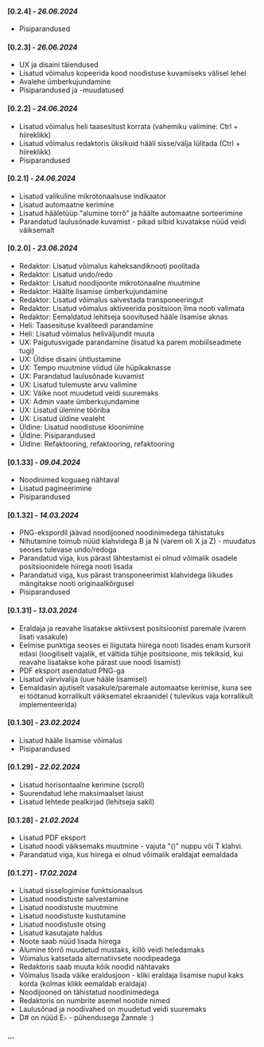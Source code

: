 #### [0.2.4] - *26.06.2024*
- Pisiparandused

#### [0.2.3] - *26.06.2024*
- UX ja disaini täiendused
- Lisatud võimalus kopeerida kood noodistuse kuvamiseks välisel lehel
- Avalehe ümberkujundamine
- Pisiparandused ja -muudatused 

#### [0.2.2] - *24.06.2024*
- Lisatud võimalus heli taasesitust korrata (vahemiku valimine: Ctrl + hiireklikk)
- Lisatud võimalus redaktoris üksikuid hääli sisse/välja lülitada (Ctrl + hiireklikk)
- Pisiparandused

#### [0.2.1] -  *24.06.2024*
- Lisatud valikuline mikrotonaalsuse indikaator
- Lisatud automaatne kerimine
- Lisatud hääletüüp "alumine torrõ" ja häälte automaatne sorteerimine
- Parandatud laulusõnade kuvamist - pikad silbid kuvatakse nüüd veidi väiksemalt  

#### [0.2.0] - *23.06.2024*
- Redaktor: Lisatud võimalus kaheksandiknooti poolitada
- Redaktor: Lisatud undo/redo
- Redaktor: Lisatud noodijoonte mikrotonaalne muutmine
- Redaktor: Häälte lisamise ümberkujundamine
- Redaktor: Lisatud võimalus salvestada transponeeringut
- Redaktor: Lisatud võimalus aktiveerida positsioon ilma nooti valimata
- Redaktor: Eemaldatud lehitseja soovitused hääle lisamise aknas
- Heli: Taasesituse kvaliteedi parandamine
- Heli: Lisatud võimalus heliväljundit muuta
- UX: Paigutusvigade parandamine (lisatud ka parem mobiilseadmete tugi)
- UX: Üldise disaini ühtlustamine
- UX: Tempo muutmine viidud üle hüpikaknasse
- UX: Parandatud laulusõnade kuvamist
- UX: Lisatud tulemuste arvu valimine
- UX: Väike noot muudetud veidi suuremaks
- UX: Admin vaate ümberkujundamine
- UX: Lisatud ülemine tööriba
- UX: Lisatud üldine vealeht
- Üldine: Lisatud noodistuse kloonimine
- Üldine: Pisiparandused
- Üldine: Refaktooring, refaktooring, refaktooring

#### [0.1.33] - *09.04.2024*
- Noodinimed koguaeg nähtaval
- Lisatud pagineerimine
- Pisiparandused

#### [0.1.32] - *14.03.2024*
- PNG-ekspordil jäävad noodijooned noodinimedega tähistatuks
- Nihutamine toimub nüüd klahvidega B ja N (varem oli X ja Z) - muudatus seoses tulevase undo/redoga
- Parandatud viga, kus pärast lähtestamist ei olnud võimalik osadele positsioonidele hiirega nooti lisada
- Parandatud viga, kus pärast transponeerimist klahvidega liikudes mängitakse nooti originaalkõrgusel
- Pisiparandused

#### [0.1.31] - *13.03.2024*
- Eraldaja ja reavahe lisatakse aktiivsest positsioonist paremale (varem lisati vasakule)
- Eelmise punktiga seoses ei liigutata hiirega nooti lisades enam kursorit edasi (loogiliselt vajalik, et vältida tühje
  positsioone, mis tekiksid, kui reavahe lisatakse kohe pärast uue noodi lisamist)
- PDF eksport asendatud PNG-ga
- Lisatud värvivalija (uue hääle lisamisel)
- Eemaldasin ajutiselt vasakule/paremale automaatse kerimise, kuna see ei töötanud korralikult väiksematel ekraanidel (
  tulevikus vaja korralikult implementeerida)

#### [0.1.30] - *23.02.2024*
- Lisatud hääle lisamise võimalus
- Pisiparandused

#### [0.1.29] - *22.02.2024*
- Lisatud horisontaalne kerimine (scroll)
- Suurendatud lehe maksimaalset laiust
- Lisatud lehtede pealkirjad (lehitseja sakil)

#### [0.1.28] - *21.02.2024*
- Lisatud PDF eksport
- Lisatud noodi väiksemaks muutmine - vajuta "()" nuppu või T klahvi.
- Parandatud viga, kus hiirega ei olnud võimalik eraldajat eemaldada

#### [0.1.27] - *17.02.2024*
- Lisatud sisselogimise funktsionaalsus
- Lisatud noodistuste salvestamine
- Lisatud noodistuste muutmine
- Lisatud noodistuste kustutamine
- Lisatud noodistuste otsing
- Lisatud kasutajate haldus
- Noote saab nüüd lisada hiirega
- Alumine tõrrõ muudetud mustaks, killõ veidi heledamaks
- Võimalus katsetada alternatiivsete noodipeadega
- Redaktoris saab muuta kõik noodid nähtavaks
- Võimalus lisada väike eraldusjoon - kliki eraldaja lisamise nupul kaks korda (kolmas klikk eemaldab eraldaja)
- Noodijooned on tähistatud noodinimedega
- Redaktoris on numbrite asemel nootide nimed
- Laulusõnad ja noodivahed on muudetud veidi suuremaks
- D# on nüüd E♭ - pühendusega Žannale :)

#### ...